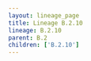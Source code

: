 ```yaml
---
layout: lineage_page
title: Lineage B.2.10
lineage: B.2.10
parent: B.2
children: ['B.2.10']
---
```

